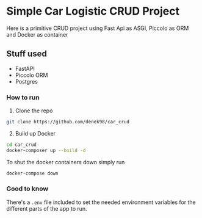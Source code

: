 # Simple Car Logistic CRUD Project
Here is a primitive CRUD project using Fast Api as ASGI, Piccolo as ORM and Docker as container

## Stuff used
* FastAPI
* Piccolo ORM
* Postgres

### How to run
1. Clone the repo
```sh
git clone https://github.com/denek98/car_crud
```
2. Build up Docker
```sh
cd car_crud
docker-composer up --build -d
```

To shut the docker containers down simply run
```sh
docker-compose down
```

### Good to know
There's a `.env` file included to set the needed environment variables for the different parts of the app to run.
